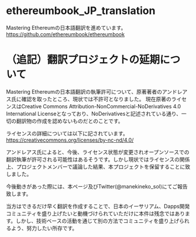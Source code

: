 # ethereumbook_JP_translation
Mastering Ethereumの日本語翻訳を進めています。
https://github.com/ethereumbook/ethereumbook  

# （追記）翻訳プロジェクトの延期について
Mastering Ethereumの日本語翻訳の執筆許可について、原著著者のアンドレアス氏に確認を取ったところ、現状では不許可となりました。
現在原著のライセンスはCreative Commons Attribution-NonCommercial-NoDerivatives 4.0 International Licenseとなっており、NoDerivativesと記述されている通り、一切の翻訳物の作成を認めないものだとのことです。

ライセンスの詳細については以下に記されています。
https://creativecommons.org/licenses/by-nc-nd/4.0/

アンドレアス氏によると、今後、ライセンス状態が変更されオープンソースでの翻訳執筆が許可される可能性はあるそうです。しかし現状ではライセンスの関係上、プロジェクトメンバーで議論した結果、本プロジェクトを保留することに致しました。

今後動きがあった際には、本ページ及びTwitter(@manekineko_sol)にてご報告致します。

当方はできるだけ早く翻訳を作成することで、日本のイーサリアム、Dapps開発コミュニティを盛り上げたいと動機づけられていただけに本件は残念ではあります。しかし、技術ベースの活動を通じて別の方法でコミュニティを盛り上げられるよう、努力したい所存です。
